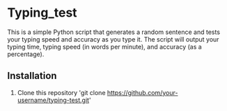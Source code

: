 # Typing_test

This is a simple Python script that generates a random sentence and tests your typing speed and accuracy as you type it. The script will output your typing time, typing speed (in words per minute), and accuracy (as a percentage).

## Installation

1. Clone this repository
'git clone https://github.com/your-username/typing-test.git'

